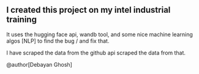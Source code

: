 ## I created this project on my intel industrial training

It uses the hugging face api, wandb tool, and some nice machine learning algos [NLP] to find the bug / and fix that. 

I have scraped the data from the github api scraped the data from that.



@author[Debayan Ghosh]
 
